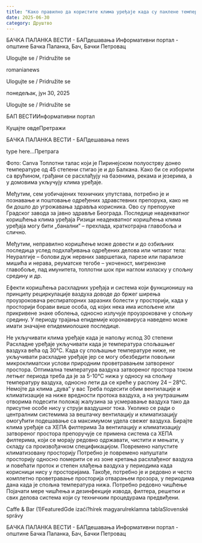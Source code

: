 ```yaml
---
title: "Како правилно да користите клима уређаје када су паклене температуре"
date: 2025-06-30
category: Друштво
---
```


БАЧКА ПАЛАНКА ВЕСТИ - БАПдешавања Информативни портал - општине Бачка Паланка, Бач, Бачки Петровац

Ulogujte se / Pridružite se

romanianews

Ulogujte se / Pridružite se

понедељак, јун 30, 2025

Ulogujte se / Pridružite se

БАП ВЕСТИИнформативни портал

Куцајте овдеПретражи

БАЧКА ПАЛАНКА ВЕСТИ - БАПдешавања news

type here...Претрага

Фото: Canva
            Топлотни талас који је Пиринејском полуострву донео температуре од 45 степени стигао је и до Балкана. Како би се изборили са врућином, грађани се расхлађују на базенима, рекама и језерима, а у домовима укључују клима уређаје.

Међутим, сем уобичајених техничких упутстава, потребно је и познавање и поштовање одређених здравстевних препорука, како не би дошло до угрожавања здравља корисника. Ово су препоруке Градског завода за јавно здравље Београда.
Последице неадекватног коришћења клима уређаја
Ризици неадекватног коришћења клима уређаја могу бити „банални“ – прехлада, краткотрајна главобоља и слично.


Међутим, неправилно коришћење може довести и до озбиљних последица услед подхлађивања одређених делова или читавог тела: Неуралгије – болови дуж нервних завршетака, парезе или парализе мишића и нерава, реуматске тегобе – укоченост, мигренозне главобоље, пад имунитета, топлотни шок при наглом изласку у спољну средину и др.


Ефекти коришћења расхладних уређаја и система који функционишу на принципу рециркулације ваздуха доводе до бржег ширења проузроковача респираторних заразних болести у просторији, када у просторији борави више особа, од којих нека има испољене или прикривене знаке оболења, односно излучује проузроковаче у спољну средину.
У периоду трајања епидемије коронавируса наведено може имати значајне епидемиолошке последице.


Не укључивати клима уређаје када је напољу испод 30 степени
Расхладне уређаје укључивати када је температура спољашњег ваздуха већа од 30°С. Када су спољашње температуре ниже, не укључивати расхладне уређаје јер се могу обезбедити повољни микроклиматски услови природним проветравањем затвореног простора.
Оптимална температура ваздуха затвореног простора током летњег периода треба да је за 5-10°C нижа у односу на спољну температуру ваздуха, односно лети да се креће у распону 24 – 28°C.
Немојте да клима „дува“ у вас
Треба подесити обим вентилације и климатизације на ниже вредности протока ваздуха, а на унутрашњим отворима подесити положај жалузина за усмеравање ваздуха тако да присутне особе нису у струји ваздушног тока.
Уколико се ради о централним системима за вештачку вентилацију и климатизацију омогућити подешавање са максимумом удела свежег ваздуха.
Бирајте клима уређаје са ХЕПА филтерима
За вентилацију и климатизацију затвореног простора препоручује се примена система са ХЕПА филтерима, који се морају редовно одржавати, чистити и мењати, у складу са произвођачком спецификацијом.
Повремено напустите климатизовану просторију
Потребно је повремено напуштати просторију односно померити се из зоне кретања расхлађеног ваздуха и повећати проток и степен хлађења ваздуха у периодима када корисници нису у просторијама.
Такође, потребно је и редовно и често комплетно проветравање просторија отварањем прозора, у периодима дана када је спољна температура нижа.
Потребно редовно чишћење
Појачати мере чишћења и дезинфекције извода, филтера, решетки и свих делова система који су техничким процедурама предвиђени.

Caffe & Bar (1)FeaturedGde izaći?hírek magyarulreklamna tablaSlovenské správy

БАЧКА ПАЛАНКА ВЕСТИ - БАПдешавања Информативни портал - општине Бачка Паланка, Бач, Бачки Петровац
